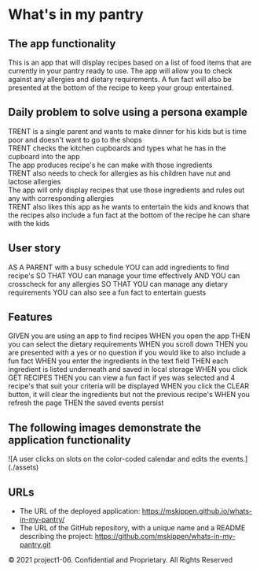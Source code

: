 # What's in my pantry

## The app functionality

This is an app that will display recipes based on a list of food items that are currently in your pantry ready to use. The app will allow you to check against any allergies and dietary requirements. A fun fact will also be presented at the bottom of the recipe to keep your group entertained.

## Daily problem to solve using a persona example

TRENT is a single parent and wants to make dinner for his kids but is time poor and doesn't want to go to the shops<br>
TRENT checks the kitchen cupboards and types what he has in the cupboard into the app<br>
The app produces recipe's he can make with those ingredients<br>
TRENT also needs to check for allergies as his children have nut and lactose allergies<br>
The app will only display recipes that use those ingredients and rules out any with corresponding allergies<br>
TRENT also likes this app as he wants to entertain the kids and knows that the recipes also include a fun fact at the bottom of the recipe he can share with the kids

## User story

AS A PARENT with a busy schedule
YOU can add ingredients to find recipe's
SO THAT YOU can manage your time effectively
AND YOU can crosscheck for any allergies
SO THAT YOU can manage any dietary requirements
YOU can also see a fun fact to entertain guests

## Features

GIVEN you are using an app to find recipes
WHEN you open the app
THEN you can select the dietary requirements
WHEN you scroll down
THEN you are presented with a yes or no question if you would like to also include a fun fact
WHEN you enter the ingredients in the text field
THEN each ingredient is listed underneath and saved in local storage
WHEN you click GET RECIPES
THEN you can view a fun fact if yes was selected and 4 recipe's that suit your criteria will be displayed
WHEN you click the CLEAR button, it will clear the ingredients but not the previous recipe's
WHEN you refresh the page
THEN the saved events persist

## The following images demonstrate the application functionality

![A user clicks on slots on the color-coded calendar and edits the events.] (./assets)

## URLs

* The URL of the deployed application: <https://mskippen.github.io/whats-in-my-pantry/>
* The URL of the GitHub repository, with a unique name and a README describing the project: <https://github.com/mskippen/whats-in-my-pantry.git>

© 2021 project1-06. Confidential and Proprietary. All Rights Reserved
